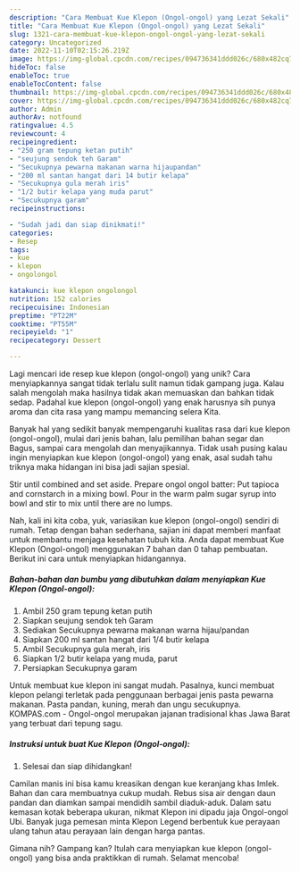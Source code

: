 ```yaml
---
description: "Cara Membuat Kue Klepon (Ongol-ongol) yang Lezat Sekali"
title: "Cara Membuat Kue Klepon (Ongol-ongol) yang Lezat Sekali"
slug: 1321-cara-membuat-kue-klepon-ongol-ongol-yang-lezat-sekali
category: Uncategorized
date: 2022-11-10T02:15:26.219Z
image: https://img-global.cpcdn.com/recipes/094736341ddd026c/680x482cq70/kue-klepon-ongol-ongol-foto-resep-utama.jpg
hideToc: false
enableToc: true
enableTocContent: false
thumbnail: https://img-global.cpcdn.com/recipes/094736341ddd026c/680x482cq70/kue-klepon-ongol-ongol-foto-resep-utama.jpg
cover: https://img-global.cpcdn.com/recipes/094736341ddd026c/680x482cq70/kue-klepon-ongol-ongol-foto-resep-utama.jpg
author: Admin
authorAv: notfound
ratingvalue: 4.5
reviewcount: 4
recipeingredient:
- "250 gram tepung ketan putih"
- "seujung sendok teh Garam"
- "Secukupnya pewarna makanan warna hijaupandan"
- "200 ml santan hangat dari 14 butir kelapa"
- "Secukupnya gula merah iris"
- "1/2 butir kelapa yang muda parut"
- "Secukupnya garam"
recipeinstructions:

- "Sudah jadi dan siap dinikmati!"
categories:
- Resep
tags:
- kue
- klepon
- ongolongol

katakunci: kue klepon ongolongol 
nutrition: 152 calories
recipecuisine: Indonesian
preptime: "PT22M"
cooktime: "PT55M"
recipeyield: "1"
recipecategory: Dessert

---
```





Lagi mencari ide resep kue klepon (ongol-ongol) yang unik? Cara menyiapkannya sangat tidak terlalu sulit namun tidak gampang juga. Kalau salah mengolah maka hasilnya tidak akan memuaskan dan bahkan tidak sedap. Padahal kue klepon (ongol-ongol) yang enak harusnya sih punya aroma dan cita rasa yang mampu memancing selera Kita.





Banyak hal yang sedikit banyak mempengaruhi kualitas rasa dari kue klepon (ongol-ongol), mulai dari jenis bahan, lalu pemilihan bahan segar dan Bagus, sampai cara mengolah dan menyajikannya. Tidak usah pusing kalau ingin menyiapkan kue klepon (ongol-ongol) yang enak,      asal sudah tahu triknya maka hidangan ini bisa jadi sajian spesial.














Stir until combined and set aside. Prepare ongol ongol batter: Put tapioca and cornstarch in a mixing bowl. Pour in the warm palm sugar syrup into bowl and stir to mix until there are no lumps.






Nah, kali ini kita coba, yuk, variasikan kue klepon (ongol-ongol) sendiri di rumah. Tetap dengan bahan sederhana, sajian ini dapat memberi manfaat untuk membantu menjaga kesehatan tubuh kita. Anda dapat membuat Kue Klepon (Ongol-ongol) menggunakan 7 bahan dan 0 tahap pembuatan. Berikut ini cara untuk menyiapkan hidangannya.

<!--inarticleads1-->

##### Bahan-bahan dan bumbu yang dibutuhkan dalam menyiapkan Kue Klepon (Ongol-ongol):

1. Ambil 250 gram tepung ketan putih
1. Siapkan seujung sendok teh Garam
1. Sediakan Secukupnya pewarna makanan warna hijau/pandan
1. Siapkan 200 ml santan hangat dari 1/4 butir kelapa
1. Ambil Secukupnya gula merah, iris
1. Siapkan 1/2 butir kelapa yang muda, parut
1. Persiapkan Secukupnya garam


Untuk membuat kue klepon ini sangat mudah. Pasalnya, kunci membuat klepon pelangi terletak pada penggunaan berbagai jenis pasta pewarna makanan. Pasta pandan, kuning, merah dan ungu secukupnya. KOMPAS.com - Ongol-ongol merupakan jajanan tradisional khas Jawa Barat yang terbuat dari tepung sagu. 

<!--inarticleads2-->

##### Instruksi untuk buat Kue Klepon (Ongol-ongol):


1. Selesai dan siap dihidangkan!

Camilan manis ini bisa kamu kreasikan dengan kue keranjang khas Imlek. Bahan dan cara membuatnya cukup mudah. Rebus sisa air dengan daun pandan dan diamkan sampai mendidih sambil diaduk-aduk. Dalam satu kemasan kotak beberapa ukuran, nikmat Klepon ini dipadu jaja Ongol-ongol Ubi. Banyak juga pemesan minta Klepon Legend berbentuk kue perayaan ulang tahun atau perayaan lain dengan harga pantas. 

Gimana nih? Gampang kan? Itulah cara menyiapkan kue klepon (ongol-ongol) yang bisa anda praktikkan di rumah. Selamat mencoba!
